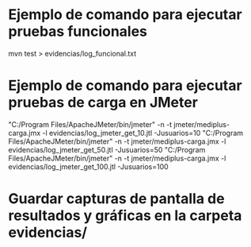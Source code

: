 # Ejemplo de comando para ejecutar pruebas funcionales

mvn test > evidencias/log_funcional.txt

# Ejemplo de comando para ejecutar pruebas de carga en JMeter

"C:/Program Files/ApacheJMeter/bin/jmeter" -n -t jmeter/mediplus-carga.jmx -l evidencias/log_jmeter_get_10.jtl -Jusuarios=10
"C:/Program Files/ApacheJMeter/bin/jmeter" -n -t jmeter/mediplus-carga.jmx -l evidencias/log_jmeter_get_50.jtl -Jusuarios=50
"C:/Program Files/ApacheJMeter/bin/jmeter" -n -t jmeter/mediplus-carga.jmx -l evidencias/log_jmeter_get_100.jtl -Jusuarios=100

# Guardar capturas de pantalla de resultados y gráficas en la carpeta evidencias/
